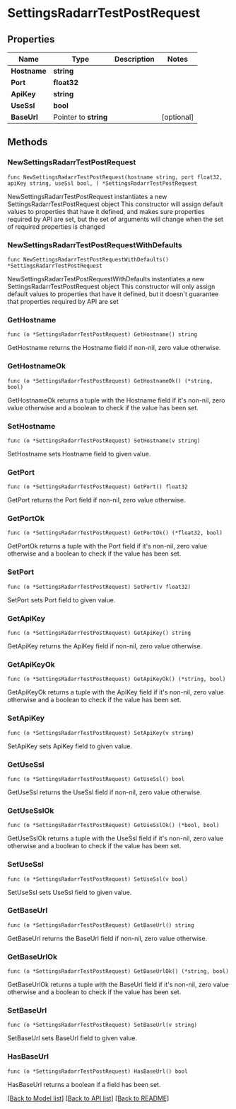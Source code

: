 # SettingsRadarrTestPostRequest

## Properties

Name | Type | Description | Notes
------------ | ------------- | ------------- | -------------
**Hostname** | **string** |  | 
**Port** | **float32** |  | 
**ApiKey** | **string** |  | 
**UseSsl** | **bool** |  | 
**BaseUrl** | Pointer to **string** |  | [optional] 

## Methods

### NewSettingsRadarrTestPostRequest

`func NewSettingsRadarrTestPostRequest(hostname string, port float32, apiKey string, useSsl bool, ) *SettingsRadarrTestPostRequest`

NewSettingsRadarrTestPostRequest instantiates a new SettingsRadarrTestPostRequest object
This constructor will assign default values to properties that have it defined,
and makes sure properties required by API are set, but the set of arguments
will change when the set of required properties is changed

### NewSettingsRadarrTestPostRequestWithDefaults

`func NewSettingsRadarrTestPostRequestWithDefaults() *SettingsRadarrTestPostRequest`

NewSettingsRadarrTestPostRequestWithDefaults instantiates a new SettingsRadarrTestPostRequest object
This constructor will only assign default values to properties that have it defined,
but it doesn't guarantee that properties required by API are set

### GetHostname

`func (o *SettingsRadarrTestPostRequest) GetHostname() string`

GetHostname returns the Hostname field if non-nil, zero value otherwise.

### GetHostnameOk

`func (o *SettingsRadarrTestPostRequest) GetHostnameOk() (*string, bool)`

GetHostnameOk returns a tuple with the Hostname field if it's non-nil, zero value otherwise
and a boolean to check if the value has been set.

### SetHostname

`func (o *SettingsRadarrTestPostRequest) SetHostname(v string)`

SetHostname sets Hostname field to given value.


### GetPort

`func (o *SettingsRadarrTestPostRequest) GetPort() float32`

GetPort returns the Port field if non-nil, zero value otherwise.

### GetPortOk

`func (o *SettingsRadarrTestPostRequest) GetPortOk() (*float32, bool)`

GetPortOk returns a tuple with the Port field if it's non-nil, zero value otherwise
and a boolean to check if the value has been set.

### SetPort

`func (o *SettingsRadarrTestPostRequest) SetPort(v float32)`

SetPort sets Port field to given value.


### GetApiKey

`func (o *SettingsRadarrTestPostRequest) GetApiKey() string`

GetApiKey returns the ApiKey field if non-nil, zero value otherwise.

### GetApiKeyOk

`func (o *SettingsRadarrTestPostRequest) GetApiKeyOk() (*string, bool)`

GetApiKeyOk returns a tuple with the ApiKey field if it's non-nil, zero value otherwise
and a boolean to check if the value has been set.

### SetApiKey

`func (o *SettingsRadarrTestPostRequest) SetApiKey(v string)`

SetApiKey sets ApiKey field to given value.


### GetUseSsl

`func (o *SettingsRadarrTestPostRequest) GetUseSsl() bool`

GetUseSsl returns the UseSsl field if non-nil, zero value otherwise.

### GetUseSslOk

`func (o *SettingsRadarrTestPostRequest) GetUseSslOk() (*bool, bool)`

GetUseSslOk returns a tuple with the UseSsl field if it's non-nil, zero value otherwise
and a boolean to check if the value has been set.

### SetUseSsl

`func (o *SettingsRadarrTestPostRequest) SetUseSsl(v bool)`

SetUseSsl sets UseSsl field to given value.


### GetBaseUrl

`func (o *SettingsRadarrTestPostRequest) GetBaseUrl() string`

GetBaseUrl returns the BaseUrl field if non-nil, zero value otherwise.

### GetBaseUrlOk

`func (o *SettingsRadarrTestPostRequest) GetBaseUrlOk() (*string, bool)`

GetBaseUrlOk returns a tuple with the BaseUrl field if it's non-nil, zero value otherwise
and a boolean to check if the value has been set.

### SetBaseUrl

`func (o *SettingsRadarrTestPostRequest) SetBaseUrl(v string)`

SetBaseUrl sets BaseUrl field to given value.

### HasBaseUrl

`func (o *SettingsRadarrTestPostRequest) HasBaseUrl() bool`

HasBaseUrl returns a boolean if a field has been set.


[[Back to Model list]](../README.md#documentation-for-models) [[Back to API list]](../README.md#documentation-for-api-endpoints) [[Back to README]](../README.md)



